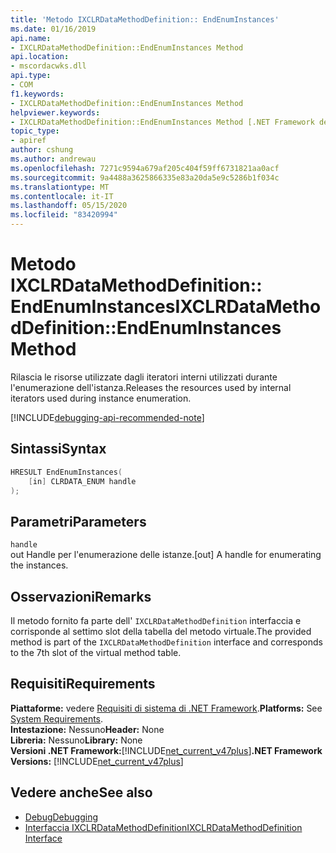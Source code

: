 ```yaml
---
title: 'Metodo IXCLRDataMethodDefinition:: EndEnumInstances'
ms.date: 01/16/2019
api.name:
- IXCLRDataMethodDefinition::EndEnumInstances Method
api.location:
- mscordacwks.dll
api.type:
- COM
f1.keywords:
- IXCLRDataMethodDefinition::EndEnumInstances Method
helpviewer.keywords:
- IXCLRDataMethodDefinition::EndEnumInstances Method [.NET Framework debugging]
topic_type:
- apiref
author: cshung
ms.author: andrewau
ms.openlocfilehash: 7271c9594a679af205c404f59ff6731821aa0acf
ms.sourcegitcommit: 9a4488a3625866335e83a20da5e9c5286b1f034c
ms.translationtype: MT
ms.contentlocale: it-IT
ms.lasthandoff: 05/15/2020
ms.locfileid: "83420994"
---
```

# <a name="ixclrdatamethoddefinitionendenuminstances-method"></a><span data-ttu-id="d55ee-102">Metodo IXCLRDataMethodDefinition:: EndEnumInstances</span><span class="sxs-lookup"><span data-stu-id="d55ee-102">IXCLRDataMethodDefinition::EndEnumInstances Method</span></span>

<span data-ttu-id="d55ee-103">Rilascia le risorse utilizzate dagli iteratori interni utilizzati durante l'enumerazione dell'istanza.</span><span class="sxs-lookup"><span data-stu-id="d55ee-103">Releases the resources used by internal iterators used during instance enumeration.</span></span>

[!INCLUDE[debugging-api-recommended-note](../../../../includes/debugging-api-recommended-note.md)]

## <a name="syntax"></a><span data-ttu-id="d55ee-104">Sintassi</span><span class="sxs-lookup"><span data-stu-id="d55ee-104">Syntax</span></span>

```cpp
HRESULT EndEnumInstances(
    [in] CLRDATA_ENUM handle
);
```

## <a name="parameters"></a><span data-ttu-id="d55ee-105">Parametri</span><span class="sxs-lookup"><span data-stu-id="d55ee-105">Parameters</span></span>

`handle`\
<span data-ttu-id="d55ee-106">out Handle per l'enumerazione delle istanze.</span><span class="sxs-lookup"><span data-stu-id="d55ee-106">[out] A handle for enumerating the instances.</span></span>

## <a name="remarks"></a><span data-ttu-id="d55ee-107">Osservazioni</span><span class="sxs-lookup"><span data-stu-id="d55ee-107">Remarks</span></span>

<span data-ttu-id="d55ee-108">Il metodo fornito fa parte dell' `IXCLRDataMethodDefinition` interfaccia e corrisponde al settimo slot della tabella del metodo virtuale.</span><span class="sxs-lookup"><span data-stu-id="d55ee-108">The provided method is part of the `IXCLRDataMethodDefinition` interface and corresponds to the 7th slot of the virtual method table.</span></span>

## <a name="requirements"></a><span data-ttu-id="d55ee-109">Requisiti</span><span class="sxs-lookup"><span data-stu-id="d55ee-109">Requirements</span></span>

<span data-ttu-id="d55ee-110">**Piattaforme:** vedere [Requisiti di sistema di .NET Framework](../../get-started/system-requirements.md).</span><span class="sxs-lookup"><span data-stu-id="d55ee-110">**Platforms:** See [System Requirements](../../get-started/system-requirements.md).</span></span>  
<span data-ttu-id="d55ee-111">**Intestazione:** Nessuno</span><span class="sxs-lookup"><span data-stu-id="d55ee-111">**Header:** None</span></span>  
<span data-ttu-id="d55ee-112">**Libreria:** Nessuno</span><span class="sxs-lookup"><span data-stu-id="d55ee-112">**Library:** None</span></span>  
<span data-ttu-id="d55ee-113">**Versioni .NET Framework:**[!INCLUDE[net_current_v47plus](../../../../includes/net-current-v47plus.md)]</span><span class="sxs-lookup"><span data-stu-id="d55ee-113">**.NET Framework Versions:** [!INCLUDE[net_current_v47plus](../../../../includes/net-current-v47plus.md)]</span></span>  

## <a name="see-also"></a><span data-ttu-id="d55ee-114">Vedere anche</span><span class="sxs-lookup"><span data-stu-id="d55ee-114">See also</span></span>

- [<span data-ttu-id="d55ee-115">Debug</span><span class="sxs-lookup"><span data-stu-id="d55ee-115">Debugging</span></span>](index.md)
- [<span data-ttu-id="d55ee-116">Interfaccia IXCLRDataMethodDefinition</span><span class="sxs-lookup"><span data-stu-id="d55ee-116">IXCLRDataMethodDefinition Interface</span></span>](ixclrdatamethoddefinition-interface.md)
